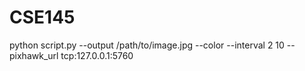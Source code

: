 # CSE145


python script.py --output /path/to/image.jpg --color --interval 2 10 --pixhawk_url tcp:127.0.0.1:5760

